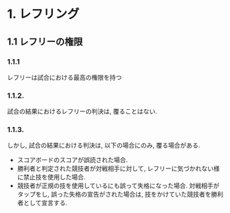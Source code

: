 # 1. レフリング

## 1.1 レフリーの権限

### 1.1.1
レフリーは試合における最高の権限を持つ

### 1.1.2. 
試合の結果におけるレフリーの判決は, 覆ることはない.

### 1.1.3. 
しかし, 試合の結果における判決は, 以下の場合にのみ, 覆る場合がある.
- スコアボードのスコアが誤読された場合.
- 勝利者と判定された競技者が対戦相手に対して, レフリーに気づかれない様に禁止技を使用した場合.
- 競技者が正規の技を使用しているにも誤って失格になった場合. 対戦相手がタップをし, 誤った失格の宣告がされた場合は, 技をかけていた競技者を勝利者として宣言する.

